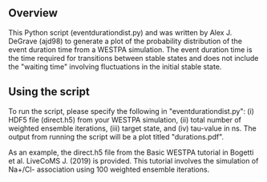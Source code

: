 Overview
--------

This Python script (eventdurationdist.py) and was written by Alex J. DeGrave (ajd98) to generate a plot of the probability 
distribution of the event duration time from a WESTPA simulation. The event duration time is the time required for transitions 
between stable states and does not include the "waiting time" involving fluctuations in the initial stable state. 

Using the script
----------------

To run the script, please specify the following in "eventdurationdist.py": (i) HDF5 file (direct.h5) from 
your WESTPA simulation, (ii) total number of weighted ensemble iterations, (iii) target state, and (iv) tau-value in ns. 
The output from running the script will be a plot titled "durations.pdf". 

As an example, the direct.h5 file from the Basic WESTPA tutorial in 
Bogetti et al. LiveCoMS J. (2019) is provided. This tutorial involves the simulation of 
Na+/Cl- association using 100 weighted ensemble iterations. 
